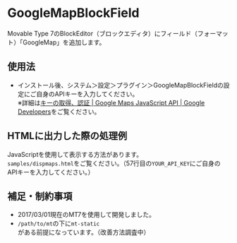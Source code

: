 # GoogleMapBlockField

Movable Type 7のBlockEditor（ブロックエディタ）にフィールド（フォーマット）「GoogleMap」を追加します。

## 使用法

- インストール後、システム＞設定＞プラグイン＞GoogleMapBlockFieldの設定にご自身のAPIキーを入力してください。  
※詳細は[キーの取得、認証 | Google Maps JavaScript API | Google Developers](https://developers.google.com/maps/documentation/javascript/get-api-key?hl=ja)をご覧ください。

## HTMLに出力した際の処理例

JavaScriptを使用して表示する方法があります。  
`samples/dispmaps.html`をご覧ください。（57行目の`YOUR_API_KEY`にご自身のAPIキーを入力してください。）

## 補足・制約事項

- 2017/03/01現在のMT7を使用して開発しました。
- `/path/to/mt`の下に`mt-static`がある前提になっています。（改善方法調査中）
